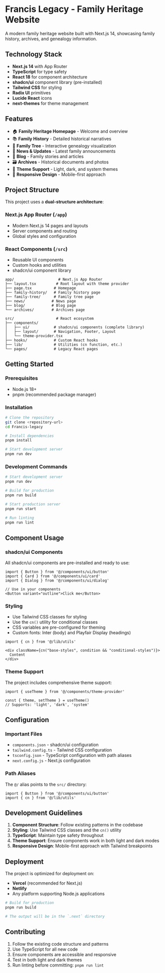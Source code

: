 # Francis Legacy - Family Heritage Website

A modern family heritage website built with Next.js 14, showcasing family history, archives, and genealogy information.

## Technology Stack

- **Next.js 14** with App Router
- **TypeScript** for type safety
- **React 18** for component architecture
- **shadcn/ui** component library (pre-installed)
- **Tailwind CSS** for styling
- **Radix UI** primitives
- **Lucide React** icons
- **next-themes** for theme management

## Features

- 🏠 **Family Heritage Homepage** - Welcome and overview
- 📚 **Family History** - Detailed historical narratives
- 🌳 **Family Tree** - Interactive genealogy visualization
- 📰 **News & Updates** - Latest family announcements
- 📖 **Blog** - Family stories and articles
- 🗃️ **Archives** - Historical documents and photos
- 🌙 **Theme Support** - Light, dark, and system themes
- 📱 **Responsive Design** - Mobile-first approach

## Project Structure

This project uses a **dual-structure architecture**:

### Next.js App Router (`/app`)
- Modern Next.js 14 pages and layouts
- Server components and routing
- Global styles and configuration

### React Components (`/src`)
- Reusable UI components
- Custom hooks and utilities
- shadcn/ui component library

```
app/                    # Next.js App Router
├── layout.tsx         # Root layout with theme provider
├── page.tsx          # Homepage
├── family-history/   # Family history page
├── family-tree/      # Family tree page
├── news/            # News page
├── blog/            # Blog page
└── archives/        # Archives page

src/                   # React ecosystem
├── components/
│   ├── ui/           # shadcn/ui components (complete library)
│   ├── layout/       # Navigation, Footer, Layout
│   └── theme-provider.tsx
├── hooks/            # Custom React hooks
├── lib/              # Utilities (cn function, etc.)
└── pages/            # Legacy React pages
```

## Getting Started

### Prerequisites

- Node.js 18+ 
- pnpm (recommended package manager)

### Installation

```bash
# Clone the repository
git clone <repository-url>
cd Francis-legacy

# Install dependencies
pnpm install

# Start development server
pnpm run dev
```

### Development Commands

```bash
# Start development server
pnpm run dev

# Build for production
pnpm run build

# Start production server
pnpm run start

# Run linting
pnpm run lint
```

## Component Usage

### shadcn/ui Components

All shadcn/ui components are pre-installed and ready to use:

```tsx
import { Button } from '@/components/ui/button'
import { Card } from '@/components/ui/card'
import { Dialog } from '@/components/ui/dialog'

// Use in your components
<Button variant="outline">Click me</Button>
```

### Styling

- Use Tailwind CSS classes for styling
- Use the `cn()` utility for conditional classes
- CSS variables are pre-configured for theming
- Custom fonts: Inter (body) and Playfair Display (headings)

```tsx
import { cn } from '@/lib/utils'

<div className={cn("base-styles", condition && "conditional-styles")}>
  Content
</div>
```

### Theme Support

The project includes comprehensive theme support:

```tsx
import { useTheme } from '@/components/theme-provider'

const { theme, setTheme } = useTheme()
// Supports: 'light', 'dark', 'system'
```

## Configuration

### Important Files

- `components.json` - shadcn/ui configuration
- `tailwind.config.ts` - Tailwind CSS configuration
- `tsconfig.json` - TypeScript configuration with path aliases
- `next.config.js` - Next.js configuration

### Path Aliases

The `@/` alias points to the `src/` directory:

```tsx
import { Button } from '@/components/ui/button'
import { cn } from '@/lib/utils'
```

## Development Guidelines

1. **Component Structure**: Follow existing patterns in the codebase
2. **Styling**: Use Tailwind CSS classes and the `cn()` utility
3. **TypeScript**: Maintain type safety throughout
4. **Theme Support**: Ensure components work in both light and dark modes
5. **Responsive Design**: Mobile-first approach with Tailwind breakpoints

## Deployment

The project is optimized for deployment on:

- **Vercel** (recommended for Next.js)
- **Netlify**
- Any platform supporting Node.js applications

```bash
# Build for production
pnpm run build

# The output will be in the `.next` directory
```

## Contributing

1. Follow the existing code structure and patterns
2. Use TypeScript for all new code
3. Ensure components are accessible and responsive
4. Test in both light and dark themes
5. Run linting before committing: `pnpm run lint`

